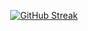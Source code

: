 <div align="center">

[![GitHub Streak](http://github-readme-streak-stats.herokuapp.com?user=shubhankartrivedi&theme=dark&background=000000)](https://git.io/streak-stats)


  

</div>
